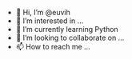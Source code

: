 - 👋 Hi, I’m @euvih
- 👀 I’m interested in ...
- 🌱 I’m currently learning  Python
- 💞️ I’m looking to collaborate on ...
- 📫 How to reach me ...

<!---
euvih/euvih is a ✨ special ✨ repository because its `README.md` (this file) appears on your GitHub profile.
You can click the Preview link to take a look at your changes.
--->
